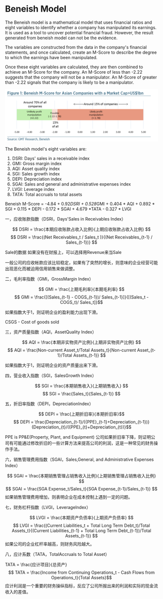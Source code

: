 # Beneish Model


The Beneish model is a mathematical model that uses financial ratios and eight variables to identify whether a company has manipulated its earnings. It is used as a tool to uncover potential financial fraud. However, the result generated from beneish model can not be the evidence.

The variables are constructed from the data in the company's financial statements, and once calculated, create an M-Score to describe the degree to which the earnings have been manipulated.

Once these eight variables are calculated, they are then combined to achieve an M-Score for the company. An M-Score of less than -2.22 suggests that the company will not be a manipulator. An M-Score of greater than -2.22 signals that the company is likely to be a manipulator.

![beneish_model](beneish_model.png)

The Beneish model's eight variables are:

1. DSRI: Days' sales in a receivable index
2. GMI: Gross margin index
3. AQI: Asset quality index
4. SGI: Sales growth index
5. DEPI: Depreciation index
6. SGAI: Sales and general and administrative expenses index
7. LVGI: Leverage index
8. TATA: Total accruals to total assets

Beneish M-Score = -4.84 + 0.92*DSRI + 0.528*GMI + 0.404 * AQI + 0.892 * SGI + 0.115 * DEPI - 0.172 * SGAI + 4.679 *TATA - 0.327 * LVGI


 一，应收账款指数（DSRI，Days'Sales in Receivables Index）

$$ DSRI = \frac{本期应收账款占收入比例}{上期应收账款占收入比例} $$
$$ DSRI = \frac{(Net Receivables_t / Sales_t )}{(Net Receivables_{t-1} / Sales_{t-1})} $$

Sale的数据 如果没有在财报上，可以选择用Revenue来当Sale


一般公司的应收帐款应该比较稳定，如果有了突然的增长，则意味的企业经营可能出现恶化而被迫用信用销售来做调整。

二，毛利率指数（GMI，GrossMargin Index）

$$ GMI = \frac{上期毛利率}{本期毛利率} $$
$$ GMI = \frac{[(Sales_{t-1} - COGS_{t-1})/ Sales_{t-1}]}{[(Sales_t - COGS_t)/ Sales_t]}$$

如果指数大于1，则证明企业的盈利能力出现下滑。

CSGS - Cost of goods sold


三，资产质量指数（AQI，AssetQuality Index）

$$ AQI = \frac{本期非实物资产比例}{上期非实物资产比例} $$
$$ AQI = \frac{Non-current Asset_t/Total Assets_t}{Non-current Asset_{t-1}/Total Assets_{t-1}} $$

 如果指数大于1，则证明企业的资产质量出来下滑。

四，营业收入指数（SGI，SalesGrowth Index）

$$ SGI = \frac{本期销售收入}{上期销售收入} $$
$$ SGI = \frac{Sales_t}{Sales_{t-1}} $$

五，折旧率指数（DEPI，DepreciationIndex）

$$ DEPI = \frac{上期折旧率}{本期折旧率}$$
$$ DEPI = \frac{Depreciation_{t-1}/({PPE}_{t-1}+Depreciation_{t-1})}{Depreciation_{t}/({PPE}_{t}+Depreciation_{t})}$$

PPE is PP&E(Property, Plant, and Equipment)
公司如果折旧率下降，则证明公司有可能通过修改折旧的一些计算方法来提高公司的利润，这是一种常见的财务操作手法。

六，销售管理费用指数（SGAI，Sales,General, and Administrative Expenses Index）

$$ SGAI = \frac{本期销售管理占销售收入比例}{上期销售管理占销售收入比例} $$
$$ SGAI = \frac{SGA Expense_t/Sales_t}{SGA Expense_{t-1}/Sales_{t-1}} $$
如果销售管理费用增加，则表明企业在成本控制上遇到一定的问题。

七，财务杠杆指数（LVGI，LeverageIndex）

$$ LVGI = \frac{本期资产负债率}{上期资产负债率} $$
$$ LVGI = \frac{(Current Liabilities_t + Total Long Term Debt_t)/Total Assets_t}{(Current Liabilities_{t-1} + Total Long Term Debt_{t-1})/Total Assets_{t-1}} $$
如果公司的企业杠杆率越高，则财务风险越大。

八，应计系数（TATA，TotalAccruals to Total Asset）

TATA = \frac{应计项目}{总资产}$$
TATA = \frac{Income from Continuing Operations_t - Cash Flows from Operations_t}{Total Assets}$$
应计利润是一个重要的财务操纵指标，反应了公司所报出来的利润和实际的现金流收入的差值。

